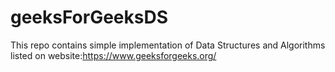# geeksForGeeksDS
This repo contains simple implementation of Data Structures and Algorithms listed on website:https://www.geeksforgeeks.org/
